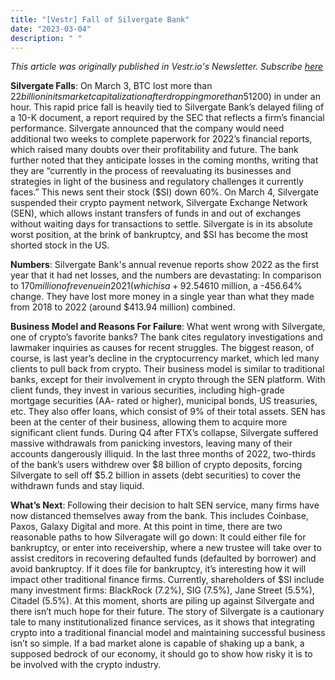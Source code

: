 ```yaml
---
title: "[Vestr] Fall of Silvergate Bank"
date: "2023-03-04"
description: " "
---
```

<i>This article was originally published in Vestr.io's Newsletter. Subscribe <a href="https://www.vestr.io/" target="_blank">here</a></i>

<b>Silvergate Falls</b>: On March 3, BTC lost more than $22 billion in its market capitalization after dropping more than 5% ($1200) in under an hour. This rapid price fall is heavily tied to Silvergate Bank’s delayed filing of a 10-K document, a report required by the SEC that reflects a firm’s financial performance. Silvergate announced that the company would need additional two weeks to complete paperwork for 2022’s financial reports, which raised many doubts over their profitability and future. The bank further noted that they anticipate losses in the coming months, writing that they are “currently in the process of reevaluating its businesses and strategies in light of the business and regulatory challenges it currently faces.” This news sent their stock ($SI) down 60%. On March 4, Silvergate suspended their crypto payment network, Silvergate Exchange Network (SEN), which allows instant transfers of funds in and out of exchanges without waiting days for transactions to settle. Silvergate is in its absolute worst position, at the brink of bankruptcy, and $SI has become the most shorted stock in the US.

<b>Numbers</b>: Silvergate Bank's annual revenue reports show 2022 as the first year that it had net losses, and the numbers are devastating: In comparison to $170 million of revenue in 2021 (which is a +92.54% change from the year prior), last year’s revenue plunged to -$610 million, a -456.64% change. They have lost more money in a single year than what they made from 2018 to 2022 (around $413.94 million) combined.

<b>Business Model and Reasons For Failure</b>: What went wrong with Silvergate, one of crypto’s favorite banks? The bank cites regulatory investigations and lawmaker inquiries as causes for recent struggles. The biggest reason, of course, is last year’s decline in the cryptocurrency market, which led many clients to pull back from crypto. Their business model is similar to traditional banks, except for their involvement in crypto through the SEN platform. With client funds, they invest in various securities, including high-grade mortgage securities (AA- rated or higher), municipal bonds, US treasuries, etc. They also offer loans, which consist of 9% of their total assets. SEN has been at the center of their business, allowing them to acquire more significant client funds. During Q4 after FTX’s collapse, Silvergate suffered massive withdrawals from panicking investors, leaving many of their accounts dangerously illiquid. In the last three months of 2022, two-thirds of the bank’s users withdrew over $8 billion of crypto deposits, forcing Silvergate to sell off $5.2 billion in assets (debt securities) to cover the withdrawn funds and stay liquid.

<b>What’s Next</b>: Following their decision to halt SEN service, many firms have now distanced themselves away from the bank. This includes Coinbase, Paxos, Galaxy Digital and more. At this point in time, there are two reasonable paths to how Silveragate will go down: It could either file for bankruptcy, or enter into receivership, where a new trustee will take over to assist creditors in recovering defaulted funds (defaulted by borrower) and avoid bankruptcy. If it does file for bankruptcy, it’s interesting how it will impact other traditional finance firms. Currently, shareholders of $SI include many investment firms: BlackRock (7.2%), SIG (7.5%), Jane Street (5.5%), Citadel (5.5%). At this moment, shorts are piling up against Silvergate and there isn’t much hope for their future. The story of Silvergate is a cautionary tale to many institutionalized finance services, as it shows that integrating crypto into a traditional financial model and maintaining successful business isn’t so simple. If a bad market alone is capable of shaking up a bank, a supposed bedrock of our economy, it should go to show how risky it is to be involved with the crypto industry.